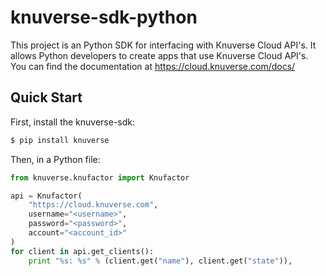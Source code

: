 # knuverse-sdk-python

This project is an Python SDK for interfacing with Knuverse Cloud API's. It allows Python developers to create apps that use Knuverse Cloud API's.
You can find the documentation at https://cloud.knuverse.com/docs/

Quick Start
-----------
First, install the knuverse-sdk:

```sh
$ pip install knuverse
```
Then, in a Python file:

```python
from knuverse.knufactor import Knufactor

api = Knufactor(
    "https://cloud.knuverse.com",
    username="<username>",
    password="<password>",
    account="<account_id>"
)
for client in api.get_clients():
    print "%s: %s" % (client.get("name"), client.get("state")),
```
